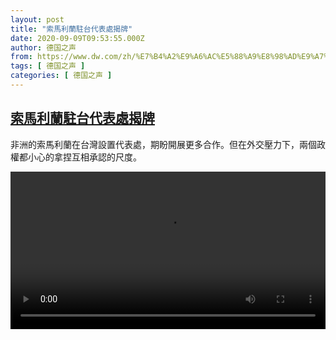 ```yaml
---
layout: post
title: "索馬利蘭駐台代表處揭牌"
date: 2020-09-09T09:53:55.000Z
author: 德国之声
from: https://www.dw.com/zh/%E7%B4%A2%E9%A6%AC%E5%88%A9%E8%98%AD%E9%A7%90%E5%8F%B0%E4%BB%A3%E8%A1%A8%E8%99%95%E6%8F%AD%E7%89%8C/a-54864470
tags: [ 德国之声 ]
categories: [ 德国之声 ]
---
```

<!--1599645235000-->
[索馬利蘭駐台代表處揭牌](https://www.dw.com/zh/%E7%B4%A2%E9%A6%AC%E5%88%A9%E8%98%AD%E9%A7%90%E5%8F%B0%E4%BB%A3%E8%A1%A8%E8%99%95%E6%8F%AD%E7%89%8C/a-54864470)
------

<div>
<p>非洲的索馬利蘭在台灣設置代表處，期盼開展更多合作。但在外交壓力下，兩個政權都小心的拿捏互相承認的尺度。</small></p><video src="https://tvdownloaddw-a.akamaihd.net/dwtv_video/flv/vdt_zh/2020/bchi200909_001_ceca7somaliland_sd_sor.mp4" controls style="width:100%"></video>
</div>
